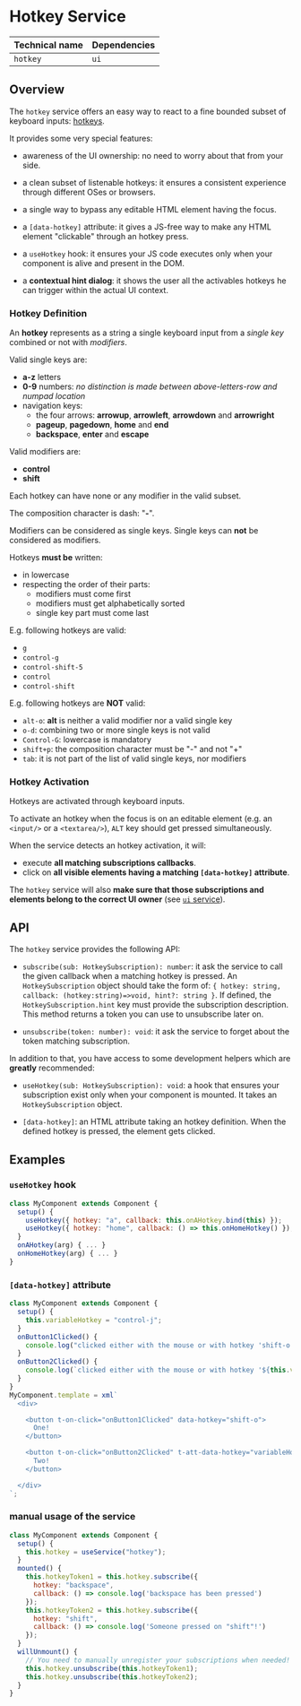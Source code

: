 # Hotkey Service

| Technical name | Dependencies                           |
| -------------- | -------------------------------------- |
| `hotkey`       | `ui`                                   |

## Overview

The `hotkey` service offers an easy way to react to a
fine bounded subset of keyboard inputs: [hotkeys](#hotkey-definition).

It provides some very special features:

- awareness of the UI ownership: no need to worry about that from your side.

- a clean subset of listenable hotkeys:
  it ensures a consistent experience through different OSes or browsers.

- a single way to bypass any editable HTML element having the focus.

- a `[data-hotkey]` attribute: it gives a JS-free way to make
  any HTML element "clickable" through an hotkey press.

- a `useHotkey` hook: it ensures your JS code executes only
  when your component is alive and present in the DOM.

- a **contextual hint dialog**: it shows the user all the activables
  hotkeys he can trigger within the actual UI context.

### Hotkey Definition

An **hotkey** represents as a string a single keyboard
input from a _single key_ combined or not with _modifiers_.

Valid single keys are:

- **a-z** letters
- **0-9** numbers: _no distinction is made between above-letters-row and numpad location_
- navigation keys:
  - the four arrows: **arrowup**, **arrowleft**, **arrowdown** and **arrowright**
  - **pageup**, **pagedown**, **home** and **end**
  - **backspace**, **enter** and **escape**

Valid modifiers are:

- **control**
- **shift**

Each hotkey can have none or any modifier in the valid subset.

The composition character is dash: "**-**".

Modifiers can be considered as single keys.
Single keys can **not** be considered as modifiers.

Hotkeys **must be** written:

- in lowercase
- respecting the order of their parts:
  - modifiers must come first
  - modifiers must get alphabetically sorted
  - single key part must come last

E.g. following hotkeys are valid:

- `g`
- `control-g`
- `control-shift-5`
- `control`
- `control-shift`

E.g. following hotkeys are **NOT** valid:

- `alt-o`: **alt** is neither a valid modifier nor a valid single key
- `o-d`: combining two or more single keys is not valid
- `Control-G`: lowercase is mandatory
- `shift+p`: the composition character must be "-" and not "+"
- `tab`: it is not part of the list of valid single keys, nor modifiers

### Hotkey Activation

Hotkeys are activated through keyboard inputs.

To activate an hotkey when the focus is on an editable element
(e.g. an `<input/>` or a `<textarea/>`), `ALT` key should get pressed simultaneously.

When the service detects an hotkey activation, it will:

- execute **all matching subscriptions callbacks**.
- click on **all visible elements having a matching `[data-hotkey]` attribute**.

The `hotkey` service will also **make sure that those
subscriptions and elements belong to the correct UI owner** (see [`ui` service](ui.md)).

## API

The `hotkey` service provides the following API:

- `subscribe(sub: HotkeySubscription): number`:
  it ask the service to call the given callback when a matching hotkey is pressed.
  An `HotkeySubscription` object should take the form of:
  `{ hotkey: string, callback: (hotkey:string)=>void, hint?: string }`.
  If defined, the `HotkeySubscription.hint` key must provide the subscription description.
  This method returns a token you can use to unsubscribe later on.

- `unsubscribe(token: number): void`:
  it ask the service to forget about the token matching subscription.

In addition to that, you have access to some development helpers which are **greatly** recommended:

- `useHotkey(sub: HotkeySubscription): void`:
  a hook that ensures your subscription exist only when your component is mounted.
  It takes an `HotkeySubscription` object.

- `[data-hotkey]`: an HTML attribute taking an hotkey definition.
  When the defined hotkey is pressed, the element gets clicked.

## Examples

### `useHotkey` hook
```js
class MyComponent extends Component {
  setup() {
    useHotkey({ hotkey: "a", callback: this.onAHotkey.bind(this) });
    useHotkey({ hotkey: "home", callback: () => this.onHomeHotkey() });
  }
  onAHotkey(arg) { ... }
  onHomeHotkey(arg) { ... }
}
```

### `[data-hotkey]` attribute
```js
class MyComponent extends Component {
  setup() {
    this.variableHotkey = "control-j";
  }
  onButton1Clicked() {
    console.log("clicked either with the mouse or with hotkey 'shift-o'");
  }
  onButton2Clicked() {
    console.log(`clicked either with the mouse or with hotkey '${this.variableHotkey}'`);
  }
}
MyComponent.template = xml`
  <div>

    <button t-on-click="onButton1Clicked" data-hotkey="shift-o">
      One!
    </button>

    <button t-on-click="onButton2Clicked" t-att-data-hotkey="variableHotkey">
      Two!
    </button>

  </div>
`;
```

### manual usage of the service
```js
class MyComponent extends Component {
  setup() {
    this.hotkey = useService("hotkey");
  }
  mounted() {
    this.hotkeyToken1 = this.hotkey.subscribe({
      hotkey: "backspace",
      callback: () => console.log('backspace has been pressed')
    });
    this.hotkeyToken2 = this.hotkey.subscribe({
      hotkey: "shift",
      callback: () => console.log('Someone pressed on "shift"!')
    });
  }
  willUnmount() {
    // You need to manually unregister your subscriptions when needed!
    this.hotkey.unsubscribe(this.hotkeyToken1);
    this.hotkey.unsubscribe(this.hotkeyToken2);
  }
}
```
